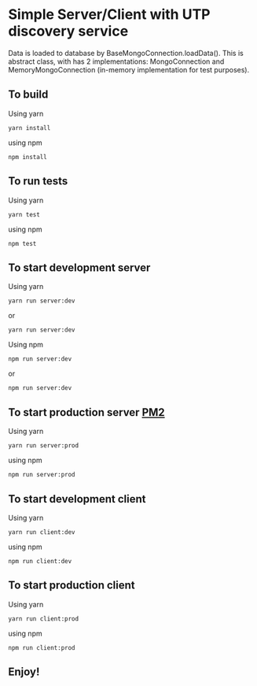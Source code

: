 # Simple Server/Client with UTP discovery service

Data is loaded to database by BaseMongoConnection.loadData(). This is abstract class, with has 2 implementations: MongoConnection and MemoryMongoConnection (in-memory implementation for test purposes).

## To build

Using yarn

```
yarn install
```

using npm

```
npm install
```

## To run tests

Using yarn

```
yarn test
```

using npm

```
npm test
```

## To start development server

Using yarn

```
yarn run server:dev
```

or

```
yarn run server:dev
```

Using npm

```
npm run server:dev
```

or

```
npm run server:dev
```

## To start production server [PM2](http://pm2.keymetrics.io)

Using yarn

```
yarn run server:prod
```

using npm

```
npm run server:prod
```

## To start development client

Using yarn

```
yarn run client:dev
```

using npm

```
npm run client:dev
```

## To start production client

Using yarn

```
yarn run client:prod
```

using npm

```
npm run client:prod
```

## Enjoy!